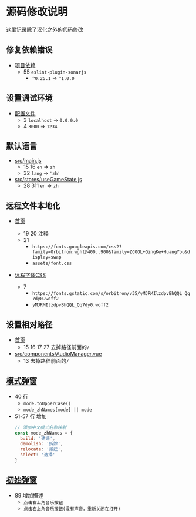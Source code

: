 # 源码修改说明

这里记录除了汉化之外的代码修改

## 修复依赖错误

- [项目依赖](package.json)
  - 55 `eslint-plugin-sonarjs`
    - `^0.25.1` => `^1.0.0`

## 设置调试环境

- [配置文件](_config.js)
  - 3 `localhost` => `0.0.0.0`
  - 4 `3000` => `1234`

## 默认语言

- [src/main.js](src/main.js)
  - 15 16 `en` => `zh`
  - 32 `lang` => `'zh'`
- [src/stores/useGameState.js](src/stores/useGameState.js)
  - 28 311 `en` => `zh`

## 远程文件本地化

- [首页](index.html)
  - 19 20 注释
  - 21
    - `https://fonts.googleapis.com/css2?family=Orbitron:wght@400..900&family=ZCOOL+QingKe+HuangYou&display=swap`
    - `assets/font.css`

- [远程字体CSS](src/assets/font.css)
  - 7
    - `https://fonts.gstatic.com/s/orbitron/v35/yMJRMIlzdpvBhQQL_Qq7dy0.woff2`
    - `yMJRMIlzdpvBhQQL_Qq7dy0.woff2`

## 设置相对路径
- [首页](index.html)
  - 15 16 17 27 去掉路径前面的`/`
- [src/components/AudioManager.vue](src/components/AudioManager.vue)
  - 13 去掉路径前面的`/`

## [模式弹窗](src/components/BuildingSidebar.vue)

- 40 行
  - `mode.toUpperCase()`
  - `mode_zhNames[mode] || mode`
- 51-57 行 增加
  ```javascript
  // 添加中文模式名称映射
  const mode_zhNames = {
    build: '建造',
    demolish: '拆除',
    relocate: '搬迁',
    select: '选择'
  }
  ```

## [初始弹窗](src/components/RestorePrompt.vue)

- 89 增加描述
  - `点击右上角音乐按钮`
  - `点击右上角音乐按钮(没有声音，重新关闭在打开)`

